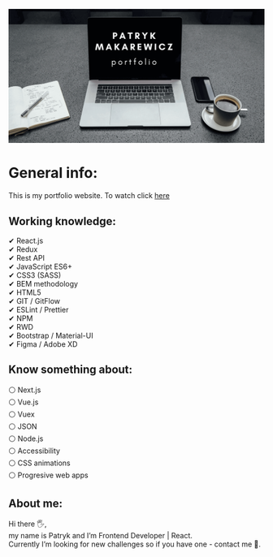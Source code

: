 ![cover](./gh/Patryk_Makarewicz.png)

# General info:

This is my portfolio website. To watch click [here]

[here]: https://patryk-makarewicz.github.io/

## Working knowledge:

✔ React.js <br/>
✔ Redux <br/>
✔ Rest API <br/>
✔ JavaScript ES6+ <br/>
✔ CSS3 (SASS) <br/>
✔ BEM methodology <br/>
✔ HTML5 <br/>
✔ GIT / GitFlow <br/>
✔ ESLint / Prettier <br/>
✔ NPM <br/>
✔ RWD <br/>
✔ Bootstrap / Material-UI <br/>
✔ Figma / Adobe XD

## Know something about:

⚪ Next.js <br/>
⚪ Vue.js <br/>
⚪ Vuex <br/>
⚪ JSON <br/>
⚪ Node.js <br/>
⚪ Accessibility <br/>
⚪ CSS animations <br/>
⚪ Progresive web apps

## About me:

Hi there 🖐, <br/>
my name is Patryk and I’m Frontend Developer | React. <br/>
Currently I’m looking for new challenges so if you have one - contact me 🚀.

